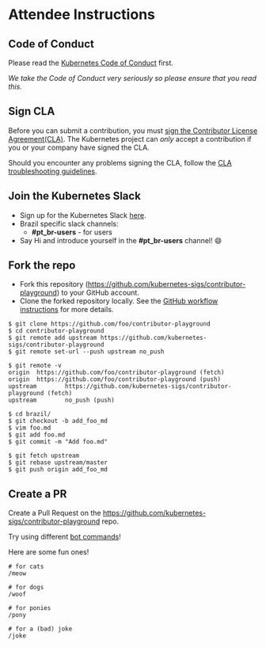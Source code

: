 # Attendee Instructions

## Code of Conduct

Please read the [Kubernetes Code of Conduct](https://github.com/kubernetes/community/blob/master/code-of-conduct.md) first.

_We take the Code of Conduct very seriously so please ensure that you read this._

## Sign CLA

Before you can submit a contribution, you must [sign the Contributor License
Agreement(CLA)](https://github.com/kubernetes/community/blob/master/CLA.md#how-do-i-sign).
The Kubernetes project can _only_ accept a contribution if you or your company have signed the CLA.

Should you encounter any problems signing the CLA, follow the [CLA
troubleshooting guidelines](https://github.com/kubernetes/community/blob/master/CLA.md#troubleshooting).

## Join the Kubernetes Slack

- Sign up for the Kubernetes Slack [here](https://slack.k8s.io/).
- Brazil specific slack channels:
    - **#pt_br-users** - for users
- Say Hi and introduce yourself in the **#pt_br-users** channel! :smile:

## Fork the repo

- Fork this repository (https://github.com/kubernetes-sigs/contributor-playground) to your GitHub account.
- Clone the forked repository locally. See the [GitHub workflow instructions](https://www.kubernetes.dev/docs/guide/github-workflow/) for more details.

```shell
$ git clone https://github.com/foo/contributor-playground
$ cd contributor-playground
$ git remote add upstream https://github.com/kubernetes-sigs/contributor-playground
$ git remote set-url --push upstream no_push

$ git remote -v
origin  https://github.com/foo/contributor-playground (fetch)
origin  https://github.com/foo/contributor-playground (push)
upstream        https://github.com/kubernetes-sigs/contributor-playground (fetch)
upstream        no_push (push)

$ cd brazil/
$ git checkout -b add_foo_md
$ vim foo.md
$ git add foo.md
$ git commit -m "Add foo.md"

$ git fetch upstream
$ git rebase upstream/master
$ git push origin add_foo_md
```

## Create a PR

Create a Pull Request on the https://github.com/kubernetes-sigs/contributor-playground repo.

Try using different [bot commands](https://prow.k8s.io/command-help)!

Here are some fun ones!

```
# for cats
/meow

# for dogs
/woof

# for ponies
/pony

# for a (bad) joke
/joke
```
